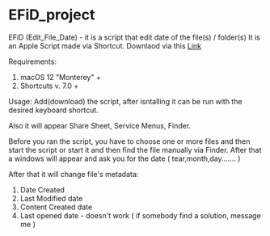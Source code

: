 # EFiD_project

EFiD (Edit_File_Date) - it is a script that edit date of the file(s) / folder(s)
It is an Apple Script made via Shortcut.
Downlaod via this <a href="https://www.icloud.com/shortcuts/10eb9e79778f49e8b4f9ce04072a404b">Link</a>

Requirements: 
1) macOS 12 "Monterey" +
2) Shortcuts v. 7.0 +

Usage:
Add(download) the script, after isntalling it can be run with the desired keyboard shortcut.
 
Also it will appear Share Sheet, Service Menus, Finder.

Before you ran the script, you have to choose one or more files and then start the script or start it and then find the file manually via Finder.
After that a windows will appear and ask you for the date ( tear,month,day....... )

After that it will change file's metadata:
1) Date Created
2) Last Modified date
3) Content Created date
4) Last opened date - doesn't work ( if somebody find a solution, message me )
